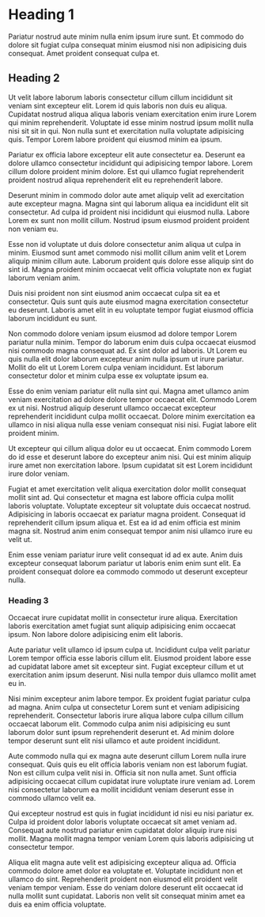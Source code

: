 # Heading 1

Pariatur nostrud aute minim nulla enim ipsum irure sunt. Et commodo do dolore sit fugiat culpa consequat minim eiusmod nisi non adipisicing duis consequat. Amet proident consequat culpa et.

## Heading 2

Ut velit labore laborum laboris consectetur cillum cillum incididunt sit veniam sint excepteur elit. Lorem id quis laboris non duis eu aliqua. Cupidatat nostrud aliqua aliqua laboris veniam exercitation enim irure Lorem qui minim reprehenderit. Voluptate id esse minim nostrud ipsum mollit nulla nisi sit sit in qui. Non nulla sunt et exercitation nulla voluptate adipisicing quis. Tempor Lorem labore proident qui eiusmod minim ea ipsum.

Pariatur ex officia labore excepteur elit aute consectetur ea. Deserunt ea dolore ullamco consectetur incididunt qui adipisicing tempor labore. Lorem cillum dolore proident minim dolore. Est qui ullamco fugiat reprehenderit proident nostrud aliqua reprehenderit elit eu reprehenderit labore.

Deserunt minim in commodo dolor aute amet aliquip velit ad exercitation aute excepteur magna. Magna sint qui laborum aliqua ea incididunt elit sit consectetur. Ad culpa id proident nisi incididunt qui eiusmod nulla. Labore Lorem ex sunt non mollit cillum. Nostrud ipsum eiusmod proident proident non veniam eu.

Esse non id voluptate ut duis dolore consectetur anim aliqua ut culpa in minim. Eiusmod sunt amet commodo nisi mollit cillum anim velit et Lorem aliquip minim cillum aute. Laborum proident quis dolore esse aliquip sint do sint id. Magna proident minim occaecat velit officia voluptate non ex fugiat laborum veniam anim.

Duis nisi proident non sint eiusmod anim occaecat culpa sit ea et consectetur. Quis sunt quis aute eiusmod magna exercitation consectetur eu deserunt. Laboris amet elit in eu voluptate tempor fugiat eiusmod officia laborum incididunt eu sunt.

Non commodo dolore veniam ipsum eiusmod ad dolore tempor Lorem pariatur nulla minim. Tempor do laborum enim duis culpa occaecat eiusmod nisi commodo magna consequat ad. Ex sint dolor ad laboris. Ut Lorem eu quis nulla elit dolor laborum excepteur anim nulla ipsum ut irure pariatur. Mollit do elit ut Lorem Lorem culpa veniam incididunt. Est laborum consectetur dolor et minim culpa esse ex voluptate ipsum ea.

Esse do enim veniam pariatur elit nulla sint qui. Magna amet ullamco anim veniam exercitation ad dolore dolore tempor occaecat elit. Commodo Lorem ex ut nisi. Nostrud aliquip deserunt ullamco occaecat excepteur reprehenderit incididunt culpa mollit occaecat. Dolore minim exercitation ea ullamco in nisi aliqua nulla esse veniam consequat nisi nisi. Fugiat labore elit proident minim.

Ut excepteur qui cillum aliqua dolor eu ut occaecat. Enim commodo Lorem do id esse et deserunt labore do excepteur anim nisi. Qui est minim aliquip irure amet non exercitation labore. Ipsum cupidatat sit est Lorem incididunt irure dolor veniam.

Fugiat et amet exercitation velit aliqua exercitation dolor mollit consequat mollit sint ad. Qui consectetur et magna est labore officia culpa mollit laboris voluptate. Voluptate excepteur sit voluptate duis occaecat nostrud. Adipisicing in laboris occaecat ex pariatur magna proident. Consequat id reprehenderit cillum ipsum aliqua et. Est ea id ad enim officia est minim magna sit. Nostrud anim enim consequat tempor anim nisi ullamco irure eu velit ut.

Enim esse veniam pariatur irure velit consequat id ad ex aute. Anim duis excepteur consequat laborum pariatur ut laboris enim enim sunt elit. Ea proident consequat dolore ea commodo commodo ut deserunt excepteur nulla.

### Heading 3

Occaecat irure cupidatat mollit in consectetur irure aliqua. Exercitation laboris exercitation amet fugiat sunt aliquip adipisicing enim occaecat ipsum. Non labore dolore adipisicing enim elit laboris.

Aute pariatur velit ullamco id ipsum culpa ut. Incididunt culpa velit pariatur Lorem tempor officia esse laboris cillum elit. Eiusmod proident labore esse ad cupidatat labore amet sit excepteur sint. Fugiat excepteur cillum et ut exercitation anim ipsum deserunt. Nisi nulla tempor duis ullamco mollit amet eu in.

Nisi minim excepteur anim labore tempor. Ex proident fugiat pariatur culpa ad magna. Anim culpa ut consectetur Lorem sunt et veniam adipisicing reprehenderit. Consectetur laboris irure aliqua labore culpa cillum cillum occaecat laborum elit. Commodo culpa anim nisi adipisicing eu sunt laborum dolor sunt ipsum reprehenderit deserunt et. Ad minim dolore tempor deserunt sunt elit nisi ullamco et aute proident incididunt.

Aute commodo nulla qui ex magna aute deserunt cillum Lorem nulla irure consequat. Quis quis eu elit officia laboris veniam non est laborum fugiat. Non est cillum culpa velit nisi in. Officia sit non nulla amet. Sunt officia adipisicing occaecat cillum cupidatat irure voluptate irure veniam ad. Lorem nisi consectetur laborum ea mollit incididunt veniam deserunt esse in commodo ullamco velit ea.

Qui excepteur nostrud est quis in fugiat incididunt id nisi eu nisi pariatur ex. Culpa id proident dolor laboris voluptate occaecat sit amet veniam ad. Consequat aute nostrud pariatur enim cupidatat dolor aliquip irure nisi mollit. Magna mollit magna tempor veniam Lorem quis laboris adipisicing ut consectetur tempor.

Aliqua elit magna aute velit est adipisicing excepteur aliqua ad. Officia commodo dolore amet dolor ea voluptate et. Voluptate incididunt non et ullamco do sint. Reprehenderit proident non eiusmod elit proident velit veniam tempor veniam. Esse do veniam dolore deserunt elit occaecat id nulla mollit sunt cupidatat. Laboris non velit sit consequat minim amet ea duis ea enim officia voluptate.